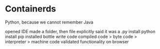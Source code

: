 # Containerds
Python, because we cannot remember Java


opened IDE
made a folder, then file
explicitly said it was a .py
install python
install pip
installed bottle
write code
compiled code > byte code > interpreter > machine code
validated functionality on browser
